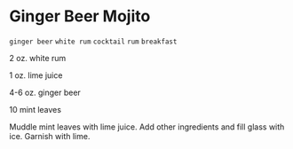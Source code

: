 # Ginger Beer Mojito

`ginger beer` `white rum` `cocktail` `rum` `breakfast`

2 oz. white rum

1 oz. lime juice

4\-6 oz. ginger beer

10 mint leaves

Muddle mint leaves with lime juice. Add other ingredients and fill glass with ice. Garnish with lime.
